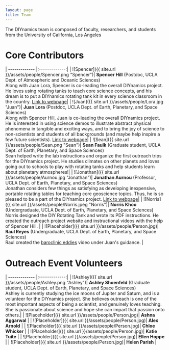 ```yaml
---
layout: page
title: Team
---
```


The DIYnamics team is composed of faculty, researchers, and students from the University of California, Los Angeles

# **Core Contributors**

| ------------- |:-------------:|
| ![Spencer]({{ site.url }}/assets/people/Spencer.png "Spencer")| **Spencer Hill** (Postdoc, UCLA Dept. of Atmospheric and Oceanic Sciences)<br>Along with Juan Lora, Spencer is co-leading the overall DIYnamics project.  He loves using rotating tanks to teach core science concepts, and his dream is to put a DIYnamics rotating tank kit in every science classroom in the country. [Link to webpage](http://people.atmos.ucla.edu/shill/)|
| ![Juan]({{ site.url }}/assets/people/Lora.jpg "Juan")| **Juan Lora** (Postdoc, UCLA Dept. of Earth, Planetary, and Space Sciences)<br>Along with Spencer Hill, Juan is co-leading the overall DIYnamics project. He is interested in using science demos to illustrate abstract physical phenomena in tangible and exciting ways, and to bring the joy of science to non-scientists and students of all backgrounds (and maybe help inspire a few future scientists). [Link to webpage](http://staff.epss.ucla.edu/~jlora/index.html)|
| ![Sean]({{ site.url }}/assets/people/Sean.png "Sean")| **Sean Faulk** (Graduate student, UCLA Dept. of Earth, Planetary, and Space Sciences)<br>Sean helped write the lab instructions and organize the first outreach trips for the DIYnamics project. He studies climates on other planets and loves going out to schools to play with rotating tanks and help students learn about planetary atmospheres!|
| ![Jonathan]({{ site.url }}/assets/people/Aurnou.jpg "Jonathan")| **Jonathan Aurnou** (Professor, UCLA Dept. of Earth, Planetary, and Space Sciences)<br>Jonathan considers few things as satisfying as developing inexpensive, portable rotating tables for teaching core geoscience topics.  Thus, he is so pleased to be a part of the DIYnamics project. [Link to webpage](http://epss.ucla.edu/people/faculty/543/)|
| ![Norris]({{ site.url }}/assets/people/Norris.jpeg "Norris")| **Norris Khoo** (Undergraduate, UCLA Dept. of Earth, Planetary, and Space Sciences)<br>Norris designed the DIY Rotating Tank and wrote its PDF instructions. He created the outreach project website and instructional videos with the help of Spencer Hill. |
| ![Placeholder]({{ site.url }}/assets/people/Person.jpg)| **Raul Reyes** (Undergraduate, UCLA Dept. of Earth, Planetary, and Space Sciences)<br>Raul created the [baroclinic eddies](https://www.youtube.com/watch?v=2nACitkIqNs) video under Juan's guidance. |

# **Outreach Event Volunteers**

| ------------- |:-------------:|
| ![Ashley]({{ site.url }}/assets/people/Ashley.png "Ashley")| **Ashley Shoenfeld** (Graduate student, UCLA Dept. of Earth, Planetary, and Space Sciences)<br>Ashley is currently studying the ice moons of Jupiter and Saturn, and is a volunteer for the DIYnamics project. She believes outreach is one of the most important aspects of being a scientist, and genuinely loves teaching. She is passionate about science and hope she can impart that passion onto others.|
| ![Placeholder]({{ site.url }}/assets/people/Person.jpg)| **Ashna Aggarwal** |
| ![Placeholder]({{ site.url }}/assets/people/Person.jpg)| **Alex Arnold** |
| ![Placeholder]({{ site.url }}/assets/people/Person.jpg)| **Chloe Whicker** |
| ![Placeholder]({{ site.url }}/assets/people/Person.jpg)| **Katie Tuite** |
| ![Placeholder]({{ site.url }}/assets/people/Person.jpg)| **Ellen Hoppe** |
| ![Placeholder]({{ site.url }}/assets/people/Person.jpg)| **Helen Parish** |
